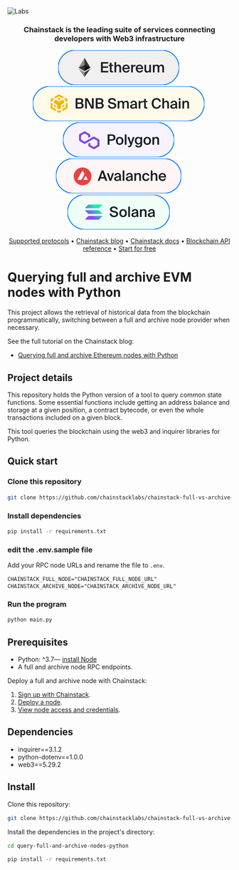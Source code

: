 <img width="1200" alt="Labs" src="https://user-images.githubusercontent.com/99700157/213291931-5a822628-5b8a-4768-980d-65f324985d32.png">

<p>
 <h3 align="center">Chainstack is the leading suite of services connecting developers with Web3 infrastructure</h3>
</p>

<p align="center">
  <a target="_blank" href="https://chainstack.com/build-better-with-ethereum/"><img src="https://github.com/soos3d/blockchain-badges/blob/main/protocols_badges/Ethereum.svg" /></a>&nbsp;  
  <a target="_blank" href="https://chainstack.com/build-better-with-bnb-smart-chain/"><img src="https://github.com/soos3d/blockchain-badges/blob/main/protocols_badges/BNB.svg" /></a>&nbsp;
  <a target="_blank" href="https://chainstack.com/build-better-with-polygon/"><img src="https://github.com/soos3d/blockchain-badges/blob/main/protocols_badges/Polygon.svg" /></a>&nbsp;
  <a target="_blank" href="https://chainstack.com/build-better-with-avalanche/"><img src="https://github.com/soos3d/blockchain-badges/blob/main/protocols_badges/Avalanche.svg" /></a>&nbsp;
  <a target="_blank" href="https://chainstack.com/build-better-with-solana/"><img src="https://github.com/soos3d/blockchain-badges/blob/main/protocols_badges/Solana.svg" /></a>&nbsp;
</p>

<p align="center">
  <a target="_blank" href="https://chainstack.com/protocols/">Supported protocols</a> •
  <a target="_blank" href="https://chainstack.com/blog/">Chainstack blog</a> •
  <a target="_blank" href="https://docs.chainstack.com/">Chainstack docs</a> •
  <a target="_blank" href="https://docs.chainstack.com/api/">Blockchain API reference</a> •
  <a target="_blank" href="https://console.chainstack.com/user/account/create">Start for free</a>
</p>

# Querying full and archive EVM nodes with Python

This project allows the retrieval of historical data from the blockchain programmatically, switching between a full and archive node provider when necessary.

See the full tutorial on the Chainstack blog:
* [Querying full and archive Ethereum nodes with Python](https://chainstack.com/querying-full-and-archive-evm-nodes-with-python/)

## Project details

This repository holds the Python version of a tool to query common state functions. Some essential functions include getting an address balance and storage at a given position, a contract bytecode, or even the whole transactions included on a given block.

This tool queries the blockchain using the web3 and inquirer libraries for Python. 

## Quick start

### Clone this repository


```sh
git clone https://github.com/chainstacklabs/chainstack-full-vs-archive-query-py.git
```

### Install dependencies

```sh
pip install -r requirements.txt 
```

### edit the .env.sample file

Add your RPC node URLs and rename the file to `.env`.

```env
CHAINSTACK_FULL_NODE="CHAINSTACK_FULL_NODE_URL"
CHAINSTACK_ARCHIVE_NODE="CHAINSTACK_ARCHIVE_NODE_URL"
```

### Run the program

```sh
python main.py
```

## Prerequisites

* Python: ^3.7— [install Node](https://www.python.org/downloads/)
* A full and archive node RPC endpoints.

Deploy a full and archive node with Chainstack:

1. [Sign up with Chainstack](https://console.chainstack.com/user/account/create).  
1. [Deploy a node](https://docs.chainstack.com/platform/join-a-public-network).  
1. [View node access and credentials](https://docs.chainstack.com/platform/view-node-access-and-credentials). 

## Dependencies
* inquirer==3.1.2
* python-dotenv==1.0.0
* web3==5.29.2

## Install

Clone this repository:

```sh
git clone https://github.com/chainstacklabs/chainstack-full-vs-archive-query-py.git
```

Install the dependencies in the project's directory:

```sh
cd query-full-and-archive-nodes-python
```

```sh
pip install -r requirements.txt 
```
